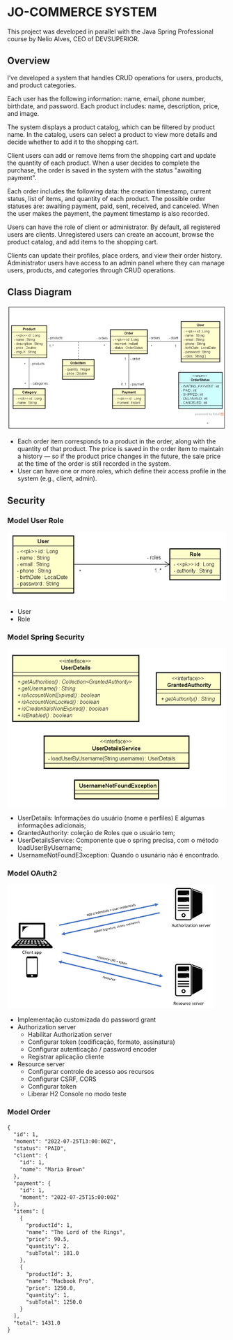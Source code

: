 
# JO-COMMERCE SYSTEM

This project was developed in parallel with the Java Spring Professional course by Nelio Alves, CEO of DEVSUPERIOR.

## Overview

I’ve developed a system that handles CRUD operations for users, products, and product categories.

Each user has the following information: name, email, phone number, birthdate, and password.
Each product includes: name, description, price, and image.

The system displays a product catalog, which can be filtered by product name. In the catalog, users can select a product to view more details and decide whether to add it to the shopping cart.

Client users can add or remove items from the shopping cart and update the quantity of each product.
When a user decides to complete the purchase, the order is saved in the system with the status "awaiting payment".

Each order includes the following data: the creation timestamp, current status, list of items, and quantity of each product.
The possible order statuses are: awaiting payment, paid, sent, received, and canceled.
When the user makes the payment, the payment timestamp is also recorded.

Users can have the role of client or administrator. By default, all registered users are clients.
Unregistered users can create an account, browse the product catalog, and add items to the shopping cart.

Clients can update their profiles, place orders, and view their order history.
Administrator users have access to an admin panel where they can manage users, products, and categories through CRUD operations.
   

## Class Diagram
![Class diagram](/src/main/resources/img/class-diagram.png)
* Each order item corresponds to a product in the order, along with the quantity of that product.
The price is saved in the order item to maintain a history — so if the product price changes in the future, the sale price at the time of the order is still recorded in the system.
* User can have one or more roles, which define their access profile in the system (e.g., client, admin).

## Security
### Model User Role
![Class diagram](/src/main/resources/img/user-role-model.png)
* User
* Role

### Model Spring Security
![Class diagram](/src/main/resources/img/spring-security-checklist.png)
*	UserDetails: Informações do usuário (nome e perfiles) E algumas informações adicionais;
*	GrantedAuthority: coleção de Roles que o usuário tem;
*	UserDetailsService: Componente que o spring precisa, com o método loadUserByUsername;
*	UsernameNotFoundE3xception: Quando o usunário não é encontrado.


### Model OAuth2
![Class diagram](/src/main/resources/img/oauth2.png)
* Implementação customizada do password grant
* Authorization server 
  * Habilitar Authorization server
  * Configurar token (codificação, formato, assinatura)
  * Configurar autenticação / password encoder
  * Registrar aplicação cliente
* Resource server 
  * Configurar controle de acesso aos recursos
  * Configurar CSRF, CORS
  * Configurar token
  * Liberar H2 Console no modo teste

### Model Order
````
{
  "id": 1,
  "moment": "2022-07-25T13:00:00Z",
  "status": "PAID",
  "client": {
    "id": 1,
    "name": "Maria Brown"
  },
  "payment": {
    "id": 1,
    "moment": "2022-07-25T15:00:00Z"
  },
  "items": [
    {
      "productId": 1,
      "name": "The Lord of the Rings",
      "price": 90.5,
      "quantity": 2,
      "subTotal": 181.0
    },
    {
      "productId": 3,
      "name": "Macbook Pro",
      "price": 1250.0,
      "quantity": 1,
      "subTotal": 1250.0
    }
  ],
  "total": 1431.0
}
````
